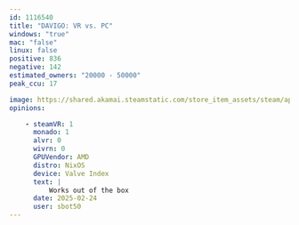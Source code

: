 ```yaml
---
id: 1116540
title: "DAVIGO: VR vs. PC"
windows: "true"
mac: "false"
linux: false
positive: 836
negative: 142
estimated_owners: "20000 - 50000"
peak_ccu: 17

image: https://shared.akamai.steamstatic.com/store_item_assets/steam/apps/1116540/header.jpg?t=1732410686
opinions:

    - steamVR: 1
      monado: 1
      alvr: 0
      wivrn: 0
      GPUVendor: AMD
      distro: NixOS
      device: Valve Index
      text: |
          Works out of the box
      date: 2025-02-24
      user: sbot50
---
```

